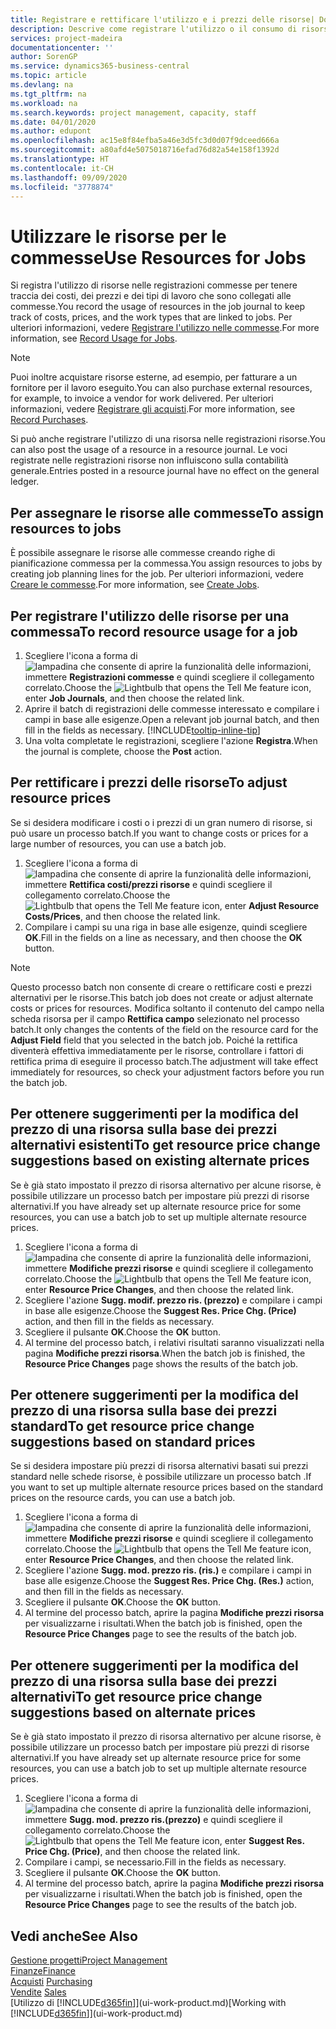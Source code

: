 ```yaml
---
title: Registrare e rettificare l'utilizzo e i prezzi delle risorse| Documenti Microsoft
description: Descrive come registrare l'utilizzo o il consumo di risorse associato a una commessa, per tenere traccia e gestire i costi, i prezzi e i tipi di lavoro.
services: project-madeira
documentationcenter: ''
author: SorenGP
ms.service: dynamics365-business-central
ms.topic: article
ms.devlang: na
ms.tgt_pltfrm: na
ms.workload: na
ms.search.keywords: project management, capacity, staff
ms.date: 04/01/2020
ms.author: edupont
ms.openlocfilehash: ac15e8f84efba5a46e3d5fc3d0d07f9dceed666a
ms.sourcegitcommit: a80afd4e5075018716efad76d82a54e158f1392d
ms.translationtype: HT
ms.contentlocale: it-CH
ms.lasthandoff: 09/09/2020
ms.locfileid: "3778874"
---
```

# <a name="use-resources-for-jobs"></a><span data-ttu-id="6b46e-103">Utilizzare le risorse per le commesse</span><span class="sxs-lookup"><span data-stu-id="6b46e-103">Use Resources for Jobs</span></span>
<span data-ttu-id="6b46e-104">Si registra l'utilizzo di risorse nelle registrazioni commesse per tenere traccia dei costi, dei prezzi e dei tipi di lavoro che sono collegati alle commesse.</span><span class="sxs-lookup"><span data-stu-id="6b46e-104">You record the usage of resources in the job journal to keep track of costs, prices, and the work types that are linked to jobs.</span></span> <span data-ttu-id="6b46e-105">Per ulteriori informazioni, vedere [Registrare l'utilizzo nelle commesse](projects-how-record-job-usage.md).</span><span class="sxs-lookup"><span data-stu-id="6b46e-105">For more information, see [Record Usage for Jobs](projects-how-record-job-usage.md).</span></span>

> [!NOTE]
> <span data-ttu-id="6b46e-106">Puoi inoltre acquistare risorse esterne, ad esempio, per fatturare a un fornitore per il lavoro eseguito.</span><span class="sxs-lookup"><span data-stu-id="6b46e-106">You can also purchase external resources, for example, to invoice a vendor for work delivered.</span></span> <span data-ttu-id="6b46e-107">Per ulteriori informazioni, vedere [Registrare gli acquisti](purchasing-how-record-purchases.md).</span><span class="sxs-lookup"><span data-stu-id="6b46e-107">For more information, see [Record Purchases](purchasing-how-record-purchases.md).</span></span>

<span data-ttu-id="6b46e-108">Si può anche registrare l'utilizzo di una risorsa nelle registrazioni risorse.</span><span class="sxs-lookup"><span data-stu-id="6b46e-108">You can also post the usage of a resource in a resource journal.</span></span> <span data-ttu-id="6b46e-109">Le voci registrate nelle registrazioni risorse non influiscono sulla contabilità generale.</span><span class="sxs-lookup"><span data-stu-id="6b46e-109">Entries posted in a resource journal have no effect on the general ledger.</span></span>

## <a name="to-assign-resources-to-jobs"></a><span data-ttu-id="6b46e-110">Per assegnare le risorse alle commesse</span><span class="sxs-lookup"><span data-stu-id="6b46e-110">To assign resources to jobs</span></span>
<span data-ttu-id="6b46e-111">È possibile assegnare le risorse alle commesse creando righe di pianificazione commessa per la commessa.</span><span class="sxs-lookup"><span data-stu-id="6b46e-111">You assign resources to jobs by creating job planning lines for the job.</span></span> <span data-ttu-id="6b46e-112">Per ulteriori informazioni, vedere [Creare le commesse](projects-how-create-jobs.md).</span><span class="sxs-lookup"><span data-stu-id="6b46e-112">For more information, see [Create Jobs](projects-how-create-jobs.md).</span></span>

## <a name="to-record-resource-usage-for-a-job"></a><span data-ttu-id="6b46e-113">Per registrare l'utilizzo delle risorse per una commessa</span><span class="sxs-lookup"><span data-stu-id="6b46e-113">To record resource usage for a job</span></span>
1. <span data-ttu-id="6b46e-114">Scegliere l'icona a forma di ![lampadina che consente di aprire la funzionalità delle informazioni](media/ui-search/search_small.png "Informazioni sull'operazione che si desidera eseguire"), immettere **Registrazioni commesse** e quindi scegliere il collegamento correlato.</span><span class="sxs-lookup"><span data-stu-id="6b46e-114">Choose the ![Lightbulb that opens the Tell Me feature](media/ui-search/search_small.png "Tell me what you want to do") icon, enter **Job Journals**, and then choose the related link.</span></span>
2. <span data-ttu-id="6b46e-115">Aprire il batch di registrazioni delle commesse interessato e compilare i campi in base alle esigenze.</span><span class="sxs-lookup"><span data-stu-id="6b46e-115">Open a relevant job journal batch, and then fill in the fields as necessary.</span></span> [!INCLUDE[tooltip-inline-tip](includes/tooltip-inline-tip_md.md)]
3. <span data-ttu-id="6b46e-116">Una volta completate le registrazioni, scegliere l'azione **Registra**.</span><span class="sxs-lookup"><span data-stu-id="6b46e-116">When the journal is complete, choose the **Post** action.</span></span>

## <a name="to-adjust-resource-prices"></a><span data-ttu-id="6b46e-117">Per rettificare i prezzi delle risorse</span><span class="sxs-lookup"><span data-stu-id="6b46e-117">To adjust resource prices</span></span>
<span data-ttu-id="6b46e-118">Se si desidera modificare i costi o i prezzi di un gran numero di risorse, si può usare un processo batch.</span><span class="sxs-lookup"><span data-stu-id="6b46e-118">If you want to change costs or prices for a large number of resources, you can use a batch job.</span></span>  

1. <span data-ttu-id="6b46e-119">Scegliere l'icona a forma di ![lampadina che consente di aprire la funzionalità delle informazioni](media/ui-search/search_small.png "Informazioni sull'operazione che si desidera eseguire"), immettere **Rettifica costi/prezzi risorse** e quindi scegliere il collegamento correlato.</span><span class="sxs-lookup"><span data-stu-id="6b46e-119">Choose the ![Lightbulb that opens the Tell Me feature](media/ui-search/search_small.png "Tell me what you want to do") icon, enter **Adjust Resource Costs/Prices**, and then choose the related link.</span></span>
2. <span data-ttu-id="6b46e-120">Compilare i campi su una riga in base alle esigenze, quindi scegliere **OK**.</span><span class="sxs-lookup"><span data-stu-id="6b46e-120">Fill in the fields on a line as necessary, and then choose the **OK** button.</span></span>

> [!NOTE]  
>   <span data-ttu-id="6b46e-121">Questo processo batch non consente di creare o rettificare costi e prezzi alternativi per le risorse.</span><span class="sxs-lookup"><span data-stu-id="6b46e-121">This batch job does not create or adjust alternate costs or prices for resources.</span></span> <span data-ttu-id="6b46e-122">Modifica soltanto il contenuto del campo nella scheda risorsa per il campo **Rettifica campo** selezionato nel processo batch.</span><span class="sxs-lookup"><span data-stu-id="6b46e-122">It only changes the contents of the field on the resource card for the **Adjust Field** field that you selected in the batch job.</span></span> <span data-ttu-id="6b46e-123">Poiché la rettifica diventerà effettiva immediatamente per le risorse, controllare i fattori di rettifica prima di eseguire il processo batch.</span><span class="sxs-lookup"><span data-stu-id="6b46e-123">The adjustment will take effect immediately for resources, so check your adjustment factors before you run the batch job.</span></span>

## <a name="to-get-resource-price-change-suggestions-based-on-existing-alternate-prices"></a><span data-ttu-id="6b46e-124">Per ottenere suggerimenti per la modifica del prezzo di una risorsa sulla base dei prezzi alternativi esistenti</span><span class="sxs-lookup"><span data-stu-id="6b46e-124">To get resource price change suggestions based on existing alternate prices</span></span>
<span data-ttu-id="6b46e-125">Se è già stato impostato il prezzo di risorsa alternativo per alcune risorse, è possibile utilizzare un processo batch per impostare più prezzi di risorse alternativi.</span><span class="sxs-lookup"><span data-stu-id="6b46e-125">If you have already set up alternate resource price for some resources, you can use a batch job to set up multiple alternate resource prices.</span></span>

1. <span data-ttu-id="6b46e-126">Scegliere l'icona a forma di ![lampadina che consente di aprire la funzionalità delle informazioni](media/ui-search/search_small.png "Informazioni sull'operazione che si desidera eseguire"), immettere **Modifiche prezzi risorse** e quindi scegliere il collegamento correlato.</span><span class="sxs-lookup"><span data-stu-id="6b46e-126">Choose the ![Lightbulb that opens the Tell Me feature](media/ui-search/search_small.png "Tell me what you want to do") icon, enter **Resource Price Changes**, and then choose the related link.</span></span>
2. <span data-ttu-id="6b46e-127">Scegliere l'azione **Sugg. modif. prezzo ris. (prezzo)** e compilare i campi in base alle esigenze.</span><span class="sxs-lookup"><span data-stu-id="6b46e-127">Choose the **Suggest Res. Price Chg. (Price)** action, and then fill in the fields as necessary.</span></span>
3. <span data-ttu-id="6b46e-128">Scegliere il pulsante **OK**.</span><span class="sxs-lookup"><span data-stu-id="6b46e-128">Choose the **OK** button.</span></span>  
4. <span data-ttu-id="6b46e-129">Al termine del processo batch, i relativi risultati saranno visualizzati nella pagina **Modifiche prezzi risorsa**.</span><span class="sxs-lookup"><span data-stu-id="6b46e-129">When the batch job is finished, the **Resource Price Changes** page shows the results of the batch job.</span></span>

## <a name="to-get-resource-price-change-suggestions-based-on-standard-prices"></a><span data-ttu-id="6b46e-130">Per ottenere suggerimenti per la modifica del prezzo di una risorsa sulla base dei prezzi standard</span><span class="sxs-lookup"><span data-stu-id="6b46e-130">To get resource price change suggestions based on standard prices</span></span>
<span data-ttu-id="6b46e-131">Se si desidera impostare più prezzi di risorsa alternativi basati sui prezzi standard nelle schede risorse, è possibile utilizzare un processo batch .</span><span class="sxs-lookup"><span data-stu-id="6b46e-131">If you want to set up multiple alternate resource prices based on the standard prices on the resource cards, you can use a batch job.</span></span>  

1. <span data-ttu-id="6b46e-132">Scegliere l'icona a forma di ![lampadina che consente di aprire la funzionalità delle informazioni](media/ui-search/search_small.png "Informazioni sull'operazione che si desidera eseguire"), immettere **Modifiche prezzi risorse** e quindi scegliere il collegamento correlato.</span><span class="sxs-lookup"><span data-stu-id="6b46e-132">Choose the ![Lightbulb that opens the Tell Me feature](media/ui-search/search_small.png "Tell me what you want to do") icon, enter **Resource Price Changes**, and then choose the related link.</span></span>
2. <span data-ttu-id="6b46e-133">Scegliere l'azione **Sugg. mod. prezzo ris. (ris.)** e compilare i campi in base alle esigenze.</span><span class="sxs-lookup"><span data-stu-id="6b46e-133">Choose the **Suggest Res. Price Chg. (Res.)** action, and then fill in the fields as necessary.</span></span>  
3. <span data-ttu-id="6b46e-134">Scegliere il pulsante **OK**.</span><span class="sxs-lookup"><span data-stu-id="6b46e-134">Choose the **OK** button.</span></span>  
4. <span data-ttu-id="6b46e-135">Al termine del processo batch, aprire la pagina **Modifiche prezzi risorsa** per visualizzarne i risultati.</span><span class="sxs-lookup"><span data-stu-id="6b46e-135">When the batch job is finished, open the **Resource Price Changes** page to see the results of the batch job.</span></span>

## <a name="to-get-resource-price-change-suggestions-based-on-alternate-prices"></a><span data-ttu-id="6b46e-136">Per ottenere suggerimenti per la modifica del prezzo di una risorsa sulla base dei prezzi alternativi</span><span class="sxs-lookup"><span data-stu-id="6b46e-136">To get resource price change suggestions based on alternate prices</span></span>
<span data-ttu-id="6b46e-137">Se è già stato impostato il prezzo di risorsa alternativo per alcune risorse, è possibile utilizzare un processo batch per impostare più prezzi di risorse alternativi.</span><span class="sxs-lookup"><span data-stu-id="6b46e-137">If you have already set up alternate resource price for some resources, you can use a batch job to set up multiple alternate resource prices.</span></span>

1. <span data-ttu-id="6b46e-138">Scegliere l'icona a forma di ![lampadina che consente di aprire la funzionalità delle informazioni](media/ui-search/search_small.png "Informazioni sull'operazione che si desidera eseguire"), immettere **Sugg. mod. prezzo ris.(prezzo)** e quindi scegliere il collegamento correlato.</span><span class="sxs-lookup"><span data-stu-id="6b46e-138">Choose the ![Lightbulb that opens the Tell Me feature](media/ui-search/search_small.png "Tell me what you want to do") icon, enter **Suggest Res. Price Chg. (Price)**, and then choose the related link.</span></span>  
2. <span data-ttu-id="6b46e-139">Compilare i campi, se necessario.</span><span class="sxs-lookup"><span data-stu-id="6b46e-139">Fill in the fields as necessary.</span></span>
3. <span data-ttu-id="6b46e-140">Scegliere il pulsante **OK**.</span><span class="sxs-lookup"><span data-stu-id="6b46e-140">Choose the **OK** button.</span></span>  
4. <span data-ttu-id="6b46e-141">Al termine del processo batch, aprire la pagina **Modifiche prezzi risorsa** per visualizzarne i risultati.</span><span class="sxs-lookup"><span data-stu-id="6b46e-141">When the batch job is finished, open the **Resource Price Changes** page to see the results of the batch job.</span></span>

## <a name="see-also"></a><span data-ttu-id="6b46e-142">Vedi anche</span><span class="sxs-lookup"><span data-stu-id="6b46e-142">See Also</span></span>
[<span data-ttu-id="6b46e-143">Gestione progetti</span><span class="sxs-lookup"><span data-stu-id="6b46e-143">Project Management</span></span>](projects-manage-projects.md)  
[<span data-ttu-id="6b46e-144">Finanze</span><span class="sxs-lookup"><span data-stu-id="6b46e-144">Finance</span></span>](finance.md)  
<span data-ttu-id="6b46e-145">[Acquisti](purchasing-manage-purchasing.md)       </span><span class="sxs-lookup"><span data-stu-id="6b46e-145">[Purchasing](purchasing-manage-purchasing.md)       </span></span>  
<span data-ttu-id="6b46e-146">[Vendite](sales-manage-sales.md)   </span><span class="sxs-lookup"><span data-stu-id="6b46e-146">[Sales](sales-manage-sales.md)   </span></span>  
<span data-ttu-id="6b46e-147">[Utilizzo di [!INCLUDE[d365fin](includes/d365fin_md.md)]](ui-work-product.md)</span><span class="sxs-lookup"><span data-stu-id="6b46e-147">[Working with [!INCLUDE[d365fin](includes/d365fin_md.md)]](ui-work-product.md)</span></span>  
